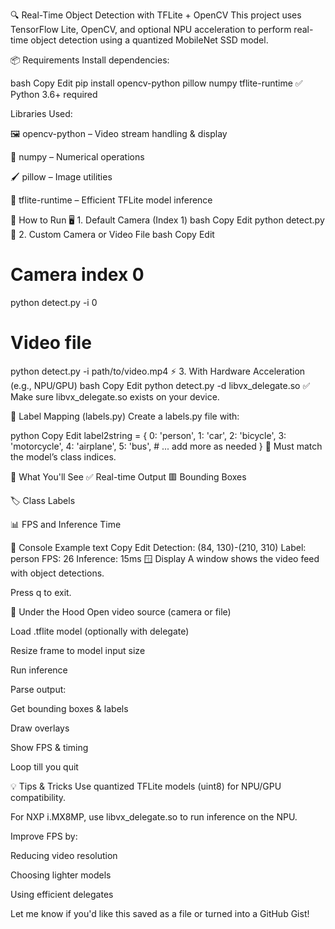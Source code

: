 
🔍 Real-Time Object Detection with TFLite + OpenCV
This project uses TensorFlow Lite, OpenCV, and optional NPU acceleration to perform real-time object detection using a quantized MobileNet SSD model.

📦 Requirements
Install dependencies:

bash
Copy
Edit
pip install opencv-python pillow numpy tflite-runtime
✅ Python 3.6+ required

Libraries Used:

🖼️ opencv-python – Video stream handling & display

🧮 numpy – Numerical operations

🖌️ pillow – Image utilities

🧠 tflite-runtime – Efficient TFLite model inference

🚀 How to Run
🖥️ 1. Default Camera (Index 1)
bash
Copy
Edit
python detect.py
🎥 2. Custom Camera or Video File
bash
Copy
Edit
# Camera index 0
python detect.py -i 0

# Video file
python detect.py -i path/to/video.mp4
⚡ 3. With Hardware Acceleration (e.g., NPU/GPU)
bash
Copy
Edit
python detect.py -d libvx_delegate.so
✅ Make sure libvx_delegate.so exists on your device.

🧾 Label Mapping (labels.py)
Create a labels.py file with:

python
Copy
Edit
label2string = {
    0: 'person',
    1: 'car',
    2: 'bicycle',
    3: 'motorcycle',
    4: 'airplane',
    5: 'bus',
    # ... add more as needed
}
🔁 Must match the model’s class indices.

🎯 What You'll See
✅ Real-time Output
🟥 Bounding Boxes

🏷️ Class Labels

📊 FPS and Inference Time

💬 Console Example
text
Copy
Edit
Detection: (84, 130)-(210, 310) Label: person
FPS: 26  Inference: 15ms
🪟 Display
A window shows the video feed with object detections.

Press q to exit.

🔁 Under the Hood
Open video source (camera or file)

Load .tflite model (optionally with delegate)

Resize frame to model input size

Run inference

Parse output:

Get bounding boxes & labels

Draw overlays

Show FPS & timing

Loop till you quit

💡 Tips & Tricks
Use quantized TFLite models (uint8) for NPU/GPU compatibility.

For NXP i.MX8MP, use libvx_delegate.so to run inference on the NPU.

Improve FPS by:

Reducing video resolution

Choosing lighter models

Using efficient delegates

Let me know if you'd like this saved as a file or turned into a GitHub Gist!
